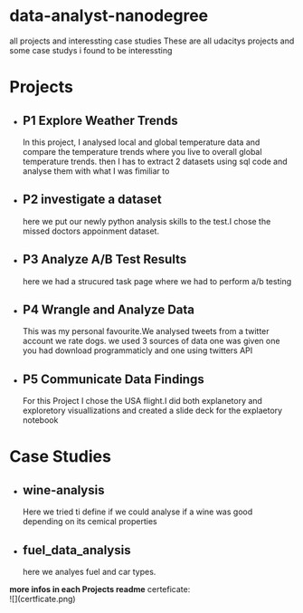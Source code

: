 # data-analyst-nanodegree
all projects and interessting case studies
These are all udacitys projects and some case studys i found to be interessting
<h1>Projects</h1>
<ul>
<li><h2>P1 Explore Weather Trends</h2>
    In this project, I analysed local and global temperature data and compare the temperature trends where you live to overall global temperature trends.
    then I  has to extract 2 datasets using sql code and analyse them with what I was fimiliar to
<li><h2>P2 investigate a dataset</h2>
  here we put our newly python analysis skills to the test.I chose the missed doctors appoinment dataset.
<li><h2>P3 Analyze A/B Test Results</h2>
here we had a strucured task page where we had to perform a/b testing
<li><h2>P4 Wrangle and Analyze Data</h2>
This was my personal favourite.We analysed tweets from a twitter account we rate dogs.
we used 3 sources of data one was given one you had download programmaticly and one using twitters API
<li><h2>P5 Communicate Data Findings</h2>
For this Project I chose the USA flight.I did both explanetory and exploretory visuallizations and created a slide deck for the explaetory notebook
</ul>

<h1>Case Studies</h1>
<ul>
<li> <h2>wine-analysis</h2>
Here we tried ti define if we could analyse if a wine was good depending on its cemical properties
<li><h2>fuel_data_analysis</h2>
here we analyes fuel and car types.
</ul>
<strong>more infos in each Projects readme</strong>
certeficate:<br>
![](certficate.png)

